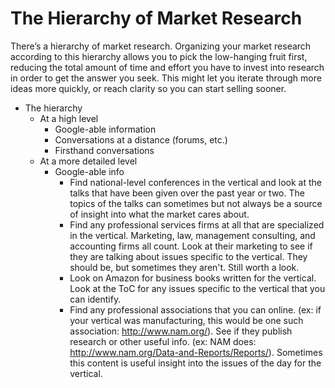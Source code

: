 # The Hierarchy of Market Research

There’s a hierarchy of market research. Organizing your market research according to this hierarchy allows you to pick the low-hanging fruit first, reducing the total amount of time and effort you have to invest into research in order to get the answer you seek. This might let you iterate through more ideas more quickly, or reach clarity so you can start selling sooner.

* The hierarchy
	* At a high level
		* Google-able information
		* Conversations at a distance (forums, etc.)
		* Firsthand conversations
	* At a more detailed level
		* Google-able info
			* Find national-level conferences in the vertical and look at the talks that have b​een given over the past year or two. The topics of the talks can sometimes but not always be a source of insight into what the market cares about.
			* Find any professional services firms at all that are specialized in the vertical. Marketing, law, management consulting, and accounting firms all count. Look at their marketing to see if they are talking about issues specific to the vertical. They should be, but sometimes they aren't. Still worth a look.
			* Look on Amazon for business books written for the vertical. Look at the ToC for any issues specific to the vertical that you can identify.
			* Find any professional associations that you can online. (ex: if your vertical was manufacturing, this would be one such association: http://www.nam.org/). See if they publish research or other useful info. (ex: NAM does: http://www.nam.org/Data-and-Reports/Reports/). Sometimes this content is useful insight into the issues of the day for the vertical.